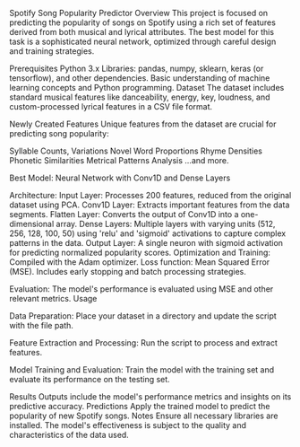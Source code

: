 Spotify Song Popularity Predictor
Overview
This project is focused on predicting the popularity of songs on Spotify using a rich set of features derived from both musical and lyrical attributes. The best model for this task is a sophisticated neural network, optimized through careful design and training strategies.

Prerequisites
Python 3.x
Libraries: pandas, numpy, sklearn, keras (or tensorflow), and other dependencies.
Basic understanding of machine learning concepts and Python programming.
Dataset
The dataset includes standard musical features like danceability, energy, key, loudness, and custom-processed lyrical features in a CSV file format.

Newly Created Features
Unique features from the dataset are crucial for predicting song popularity:

Syllable Counts, Variations
Novel Word Proportions
Rhyme Densities
Phonetic Similarities
Metrical Patterns Analysis
...and more.

Best Model: Neural Network with Conv1D and Dense Layers

Architecture:
Input Layer: Processes 200 features, reduced from the original dataset using PCA.
Conv1D Layer: Extracts important features from the data segments.
Flatten Layer: Converts the output of Conv1D into a one-dimensional array.
Dense Layers: Multiple layers with varying units (512, 256, 128, 100, 50) using 'relu' and 'sigmoid' activations to capture complex patterns in the data.
Output Layer: A single neuron with sigmoid activation for predicting normalized popularity scores.
Optimization and Training:
Compiled with the Adam optimizer.
Loss function: Mean Squared Error (MSE).
Includes early stopping and batch processing strategies.

Evaluation:
The model's performance is evaluated using MSE and other relevant metrics.
Usage

Data Preparation: Place your dataset in a directory and update the script with the file path.

Feature Extraction and Processing: Run the script to process and extract features.

Model Training and Evaluation: Train the model with the training set and evaluate its performance on the testing set.

Results
Outputs include the model's performance metrics and insights on its predictive accuracy.
Predictions
Apply the trained model to predict the popularity of new Spotify songs.
Notes
Ensure all necessary libraries are installed.
The model's effectiveness is subject to the quality and characteristics of the data used.
